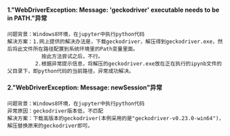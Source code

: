 #### 1."WebDriverException: Message: 'geckodriver' executable needs to be in PATH."异常
```
问题背景：Windows8环境，在jupyter中执行python代码
解决方案：1.网上提供的解决办法是，下载geckodriver，解压得到geckodriver.exe，然后将此文件所在路径配置到系统环境里的Path变量里面。
           按此方法尝试之后，不行。
         2.根据异常提示信息，将解压的geckodriver.exe放在正在执行的ipynb文件的父目录下，即python代码的当前路径，异常成功解决。
```

#### 2."WebDriverException: Message: newSession"异常
```
问题背景：Windows8环境，在jupyter中执行python代码
异常原因：geckodriver版本低，不匹配
解决方案：下载高版本的geckodriver(本例采用的是"geckodriver-v0.23.0-win64")，解压替换原来的geckodriver即可。
```

